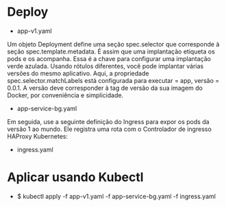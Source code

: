 # Deploy

- app-v1.yaml

Um objeto Deployment define uma seção spec.selector que corresponde à seção spec.template.metadata. É assim que uma implantação etiqueta os pods e os acompanha. Essa é a chave para configurar uma implantação verde azulada. Usando rótulos diferentes, você pode implantar várias versões do mesmo aplicativo. Aqui, a propriedade spec.selector.matchLabels está configurada para executar = app, versão = 0.0.1. A versão deve corresponder à tag de versão da sua imagem do Docker, por conveniência e simplicidade.

- app-service-bg.yaml

Em seguida, use a seguinte definição do Ingress para expor os pods da versão 1 ao mundo. Ele registra uma rota com o Controlador de ingresso HAProxy Kubernetes:

- ingress.yaml

# Aplicar usando Kubectl

- $ kubectl apply -f app-v1.yaml -f app-service-bg.yaml -f ingress.yaml
